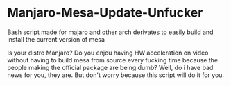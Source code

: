 # Manjaro-Mesa-Update-Unfucker
Bash script made for majaro and other arch derivates to easily build and install the current version of mesa

Is your distro Manjaro? Do you enjou having HW acceleration on video without having to build mesa from source every fucking time because the people making the official package are being dumb?
Well, do i have bad news for you, they are.
But don't worry because this script will do it for you.
